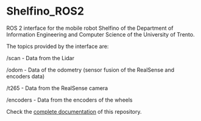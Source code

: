 # Shelfino_ROS2

ROS 2 interface for the mobile robot Shelfino of the Department of Information Engineering and Computer Science of the University of Trento.

The topics provided by the interface are:

/scan       - Data from the Lidar

/odom       - Data of the odometry (sensor fusion of the RealSense and encoders data)

/t265       - Data from the RealSense camera

/encoders   - Data from the encoders of the wheels

Check the [complete documentation](https://pla10.github.io/Shelfino_ROS2) of this repository.

